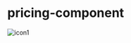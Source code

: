 # pricing-component
![icon1](https://user-images.githubusercontent.com/76555281/123906265-787ee700-d991-11eb-92dd-ee913f472f02.png)
